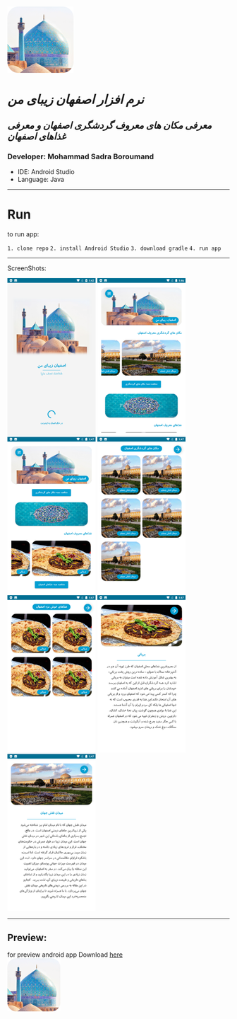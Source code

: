 <img src="https://github.com/MsbSoft2/isf-Beautiful_api/raw/main/Screenshots/logo.png" width="150" />


# *نرم افزار اصفهان زیبای من*

## *معرفی مکان های معروف گردشگری اصفهان و معرفی غذاهای اصفهان*

### Developer: Mohammad Sadra Boroumand

- IDE: Android Studio
- Language: Java


------------

# Run

to run app:

`1. clone repo`
`2. install Android Studio`
`3. download gradle`
`4. run app`

------------

ScreenShots:

<img src="https://github.com/MsbSoft2/isf-Beautiful_api/raw/main/Screenshots/Screenshot%20%20(1).png"  width="200"/>
<img src="https://github.com/MsbSoft2/isf-Beautiful_api/raw/main/Screenshots/Screenshot%20%20(2).png"  width="200"/>
<img src="https://github.com/MsbSoft2/isf-Beautiful_api/raw/main/Screenshots/Screenshot%20%20(3).png"  width="200"/>
<img src="https://github.com/MsbSoft2/isf-Beautiful_api/raw/main/Screenshots/Screenshot%20%20(4).png"  width="200"/>
<img src="https://github.com/MsbSoft2/isf-Beautiful_api/raw/main/Screenshots/Screenshot%20%20(5).png"  width="200"/>
<img src="https://github.com/MsbSoft2/isf-Beautiful_api/raw/main/Screenshots/Screenshot%20%20(6).png"  width="200"/>
<img src="https://github.com/MsbSoft2/isf-Beautiful_api/raw/main/Screenshots/Screenshot%20%20(7).png"  width="200"/>

------------

## Preview:
for preview android app Download 
<a href="https://github.com/MsbSoft2/isf-Beautiful_api/raw/main/app/release/app-release.apk">
here
<br />
<img src="https://github.com/MsbSoft2/isf-Beautiful_api/raw/main/Screenshots/logo.png" width="120" />
</a>